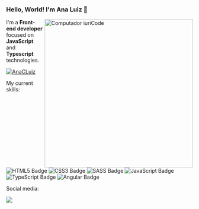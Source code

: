 
### Hello, World! I'm Ana Luiz 👋

<img src="https://raw.githubusercontent.com/MicaelliMedeiros/micaellimedeiros/master/image/computer-illustration.png" min-width="400px" max-width="400px" width="400px" align="right" alt="Computador iuriCode">

<p align="left"> 
  I'm a <strong>Front-end developer</strong> focused on <strong>JavaScript</strong> and <strong>Typescript</strong> technologies.
</p>


[![AnaCLuiz](https://github-readme-stats.vercel.app/api/top-langs/?username=AnaCLuiz&hide=html&layout=compact&theme=tokyonight)](https://github.com/AnaCLuiz/)

<p>My current skills:</p>
<img alt="HTML5 Badge" src="https://img.shields.io/badge/HTML5-E34F26?style=for-the-badge&logo=html5&logoColor=white">
<img alt="CSS3 Badge" src="https://img.shields.io/badge/CSS3-1572B6?style=for-the-badge&logo=css3&logoColor=white">
<img alt="SASS Badge" src="https://img.shields.io/badge/Sass-CC6699?style=for-the-badge&logo=sass&logoColor=white">
<img alt="JavaScript Badge" src="https://img.shields.io/badge/JavaScript-F7DF1E?style=for-the-badge&logo=javascript&logoColor=black">
<img alt="TypeScript Badge" src="https://img.shields.io/badge/TypeScript-007ACC?style=for-the-badge&logo=typescript&logoColor=white">
<img alt="Angular Badge" src="https://img.shields.io/badge/Angular-DD0031?style=for-the-badge&logo=angular&logoColor=white">

<p>Social media:</p>
<p align="left">
<a href="https://www.linkedin.com/in/ana-luiz-6b5737168/" target="_blank" alt="Linkedin Badge">
<img src="https://img.shields.io/badge/-Linkedin-0e76a8?style=flat-square&logo=Linkedin&logoColor=white&link=https://www.linkedin.com/in/ana-luiz-6b5737168/" /></a>

